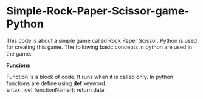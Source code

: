 # Simple-Rock-Paper-Scissor-game-Python

<p>This code is about a simple game called Rock Paper Scissor. Python is used for creating this game. The following basic concepts in python are used in the game.</p>

<u><b>Funcions</b></u>

<p>Function is a block of code. It runs when it is called only. In python functions are define using <b>def</b> keyword.<br>
sntax : def functionName():
            return data





